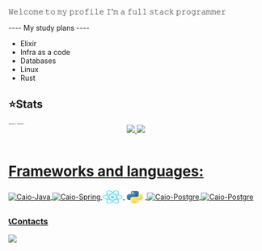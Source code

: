 𝚆𝚎𝚕𝚌𝚘𝚖𝚎 𝚝𝚘 𝚖𝚢 𝚙𝚛𝚘𝚏𝚒𝚕𝚎
𝙸'𝚖 𝚊 𝚏𝚞𝚕𝚕 𝚜𝚝𝚊𝚌𝚔 𝚙𝚛𝚘𝚐𝚛𝚊𝚖𝚖𝚎𝚛


---- My study plans ----
 * Elixir
 * Infra as a code
 * Databases
 * Linux
 * Rust
 ## ⭐Stats

<h1 style="font-size:10%">
  <span>- 🔭 Programador Java ...</span>
  <span>- 🌱 Estudando: React ...</span>
</h1>


<div align="center">
  <a href="https://github.com/caioed77">
  <img height="180em" src="https://github-readme-stats.vercel.app/api?username=caioed77&show_icons=true&theme=outrun&count_private=true"/>
  <img height="180em" src="https://github-readme-stats.vercel.app/api/top-langs/?username=caioed77&layout=compact&langs_count=7&theme=dracula"/>
</div>

<div style="display: inline_block"><br>
  <h1>Frameworks and languages:</h1>
  <img align="center" alt="Caio-Java" height="30" width="40" src="https://icongr.am/devicon/java-original.svg?size=130&color=currentColor">
  <img align="center" alt="Caio-Spring" height="30" width="40" src="https://cdn.jsdelivr.net/gh/devicons/devicon/icons/spring/spring-original-wordmark.svg?size=140" />
  <img align="center" alt="Caio-React" height="30" width="40" src="https://raw.githubusercontent.com/devicons/devicon/master/icons/react/react-original.svg?size=140">
  <img align="center" alt="Caio-Python" height="30" width="40" src="https://raw.githubusercontent.com/devicons/devicon/master/icons/python/python-original.svg?size=140">
  <img align="center" alt="Caio-Postgre" height="30" width="40" src="https://cdn.jsdelivr.net/gh/devicons/devicon/icons/postgresql/postgresql-original.svg?size=140"/>
  <img align="center" alt="Caio-Postgre" height="30" width="40" src="https://cdn.jsdelivr.net/gh/devicons/devicon/icons/typescript/typescript-original.svg"/>

</div>

 ### 📞Contacts
<a href="https://www.linkedin.com/in/caio-eduardo-ba78601b3/" target="_blank"><img src="https://img.shields.io/badge/-LinkedIn-%230077B5?style=for-the-badge&logo=linkedin&logoColor=white" target="_blank"></a> 
